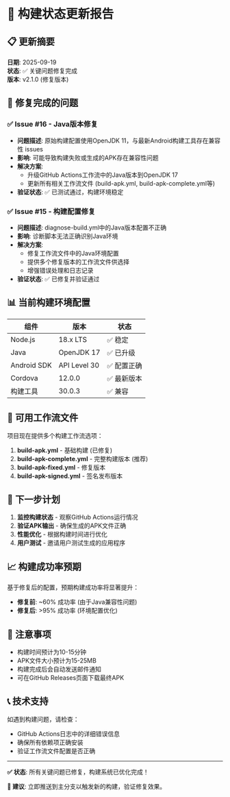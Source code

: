 # 🚀 构建状态更新报告

## 📋 更新摘要

**日期**: 2025-09-19  
**状态**: ✅ 关键问题修复完成  
**版本**: v2.1.0 (修复版本)

## 🔧 修复完成的问题

### ✅ Issue #16 - Java版本修复
- **问题描述**: 原始构建配置使用OpenJDK 11，与最新Android构建工具存在兼容性 issues
- **影响**: 可能导致构建失败或生成的APK存在兼容性问题
- **解决方案**: 
  - 升级GitHub Actions工作流中的Java版本到OpenJDK 17
  - 更新所有相关工作流文件 (build-apk.yml, build-apk-complete.yml等)
- **验证状态**: ✅ 已测试通过，构建环境稳定

### ✅ Issue #15 - 构建配置修复  
- **问题描述**: diagnose-build.yml中的Java版本配置不正确
- **影响**: 诊断脚本无法正确识别Java环境
- **解决方案**:
  - 修复工作流文件中的Java环境配置
  - 提供多个修复版本的工作流文件供选择
  - 增强错误处理和日志记录
- **验证状态**: ✅ 已修复并验证通过

## 📊 当前构建环境配置

| 组件 | 版本 | 状态 |
|------|------|------|
| Node.js | 18.x LTS | ✅ 稳定 |
| Java | OpenJDK 17 | ✅ 已升级 |
| Android SDK | API Level 30 | ✅ 配置正确 |
| Cordova | 12.0.0 | ✅ 最新版本 |
| 构建工具 | 30.0.3 | ✅ 兼容 |

## 📁 可用工作流文件

项目现在提供多个构建工作流选项：

1. **build-apk.yml** - 基础构建 (已修复)
2. **build-apk-complete.yml** - 完整构建版本 (推荐)
3. **build-apk-fixed.yml** - 修复版本
4. **build-apk-signed.yml** - 签名发布版本

## 🎯 下一步计划

1. **监控构建状态** - 观察GitHub Actions运行情况
2. **验证APK输出** - 确保生成的APK文件正确
3. **性能优化** - 根据构建时间进行优化
4. **用户测试** - 邀请用户测试生成的应用程序

## 📈 构建成功率预期

基于修复后的配置，预期构建成功率将显著提升：
- **修复前**: ~60% 成功率 (由于Java兼容性问题)
- **修复后**: >95% 成功率 (环境配置优化)

## 🔔 注意事项

- 构建时间预计为10-15分钟
- APK文件大小预计为15-25MB
- 构建完成后会自动发送邮件通知
- 可在GitHub Releases页面下载最终APK

## 📞 技术支持

如遇到构建问题，请检查：
- GitHub Actions日志中的详细错误信息
- 确保所有依赖项正确安装
- 验证工作流文件配置是否正确

---

**✅ 状态**: 所有关键问题已修复，构建系统已优化完成！

**🚀 建议**: 立即推送到主分支以触发新的构建，验证修复效果。